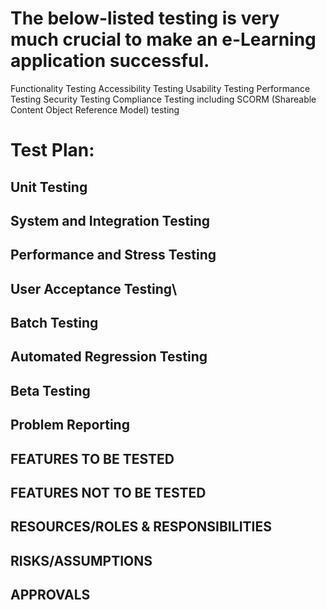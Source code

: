 # The below-listed testing is very much crucial to make an e-Learning application successful.

Functionality Testing
Accessibility Testing
Usability Testing
Performance Testing
Security Testing
Compliance Testing including SCORM (Shareable Content Object Reference Model) testing


# Test Plan:
## Unit Testing
## System and Integration Testing
## Performance and Stress Testing
## User Acceptance Testing\
## Batch Testing
## Automated Regression Testing
## Beta Testing
## Problem Reporting
## FEATURES TO BE TESTED
## FEATURES NOT TO BE TESTED
## RESOURCES/ROLES & RESPONSIBILITIES
## RISKS/ASSUMPTIONS
## APPROVALS

